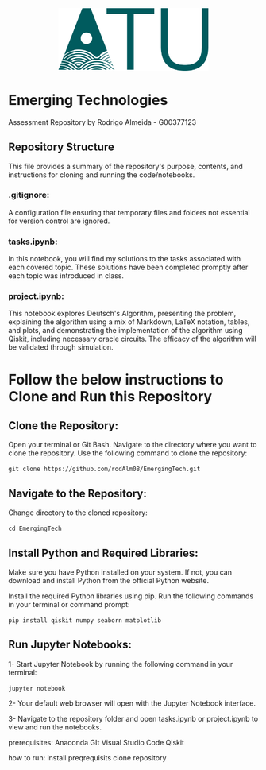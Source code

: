 <div style="text-align: center;">
    <img src="./images/ATU_Logo-removebg-preview.png" width="60%" alt="ATU Logo">
</div>


# Emerging Technologies 
Assessment Repository
by Rodrigo Almeida - G00377123

<!-- -->

## Repository Structure
This file provides a summary of the repository's purpose, contents, and instructions for cloning and running the code/notebooks.

### .gitignore: 
A configuration file ensuring that temporary files and folders not essential for version control are ignored.

### tasks.ipynb: 
In this notebook, you will find my solutions to the tasks associated with each covered topic. These solutions have been completed promptly after each topic was introduced in class.

### project.ipynb: 
This notebook explores Deutsch's Algorithm, presenting the problem, explaining the algorithm using a mix of Markdown, LaTeX notation, tables, and plots, and demonstrating the implementation of the algorithm using Qiskit, including necessary oracle circuits. The efficacy of the algorithm will be validated through simulation.

# Follow the below instructions to Clone and Run this Repository

## Clone the Repository:

Open your terminal or Git Bash.
Navigate to the directory where you want to clone the repository.
Use the following command to clone the repository:

`git clone https://github.com/rodAlm08/EmergingTech.git`

## Navigate to the Repository:

Change directory to the cloned repository:

`cd EmergingTech`

## Install Python and Required Libraries:
Make sure you have Python installed on your system. If not, you can download and install Python from the official Python website.

Install the required Python libraries using pip. Run the following commands in your terminal or command prompt:

`pip install qiskit numpy seaborn matplotlib`

## Run Jupyter Notebooks:

1- Start Jupyter Notebook by running the following command in your terminal:

`jupyter notebook`

2- Your default web browser will open with the Jupyter Notebook interface.

3- Navigate to the repository folder and open tasks.ipynb or project.ipynb to view and run the notebooks.


prerequisites:
Anaconda
GIt
Visual Studio Code
Qiskit

how to run:
install preqrequisits
clone repository
